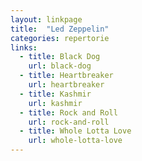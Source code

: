```yaml
---
layout: linkpage
title:  "Led Zeppelin"
categories: repertorie
links:
  - title: Black Dog
    url: black-dog
  - title: Heartbreaker
    url: heartbreaker
  - title: Kashmir
    url: kashmir
  - title: Rock and Roll
    url: rock-and-roll
  - title: Whole Lotta Love
    url: whole-lotta-love
---
```

